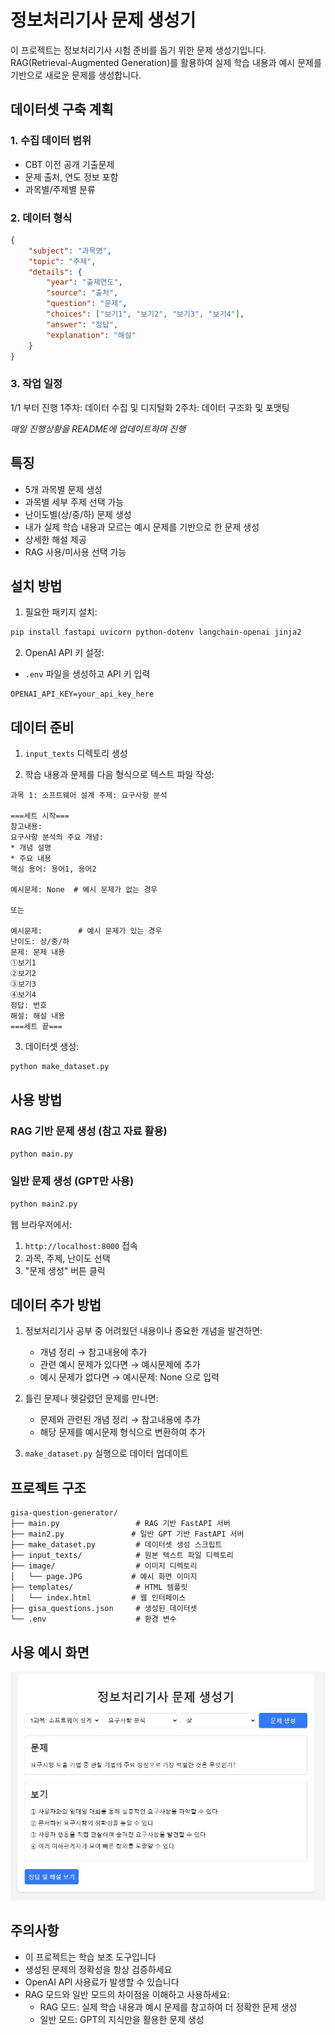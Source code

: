 # 정보처리기사 문제 생성기

이 프로젝트는 정보처리기사 시험 준비를 돕기 위한 문제 생성기입니다. RAG(Retrieval-Augmented Generation)를 활용하여 실제 학습 내용과 예시 문제를 기반으로 새로운 문제를 생성합니다.

## 데이터셋 구축 계획

### 1. 수집 데이터 범위
- CBT 이전 공개 기출문제
- 문제 출처, 연도 정보 포함
- 과목별/주제별 분류

### 2. 데이터 형식
```json
{
    "subject": "과목명",
    "topic": "주제", 
    "details": {
        "year": "출제연도",
        "source": "출처",
        "question": "문제",
        "choices": ["보기1", "보기2", "보기3", "보기4"],
        "answer": "정답",
        "explanation": "해설"
    }
}
```

### 3. 작업 일정 
1/1 부터 진행
1주차: 데이터 수집 및 디지털화
2주차: 데이터 구조화 및 포맷팅

*매일 진행상황을 README에 업데이트하며 진행*

## 특징
- 5개 과목별 문제 생성
- 과목별 세부 주제 선택 가능
- 난이도별(상/중/하) 문제 생성
- 내가 실제 학습 내용과 모르는 예시 문제를 기반으로 한 문제 생성
- 상세한 해설 제공
- RAG 사용/미사용 선택 가능

## 설치 방법

1. 필요한 패키지 설치:
```bash
pip install fastapi uvicorn python-dotenv langchain-openai jinja2
```

2. OpenAI API 키 설정:
- `.env` 파일을 생성하고 API 키 입력
```
OPENAI_API_KEY=your_api_key_here
```

## 데이터 준비

1. `input_texts` 디렉토리 생성

2. 학습 내용과 문제를 다음 형식으로 텍스트 파일 작성:
```text
과목 1: 소프트웨어 설계 주제: 요구사항 분석

===세트 시작===
참고내용:
요구사항 분석의 주요 개념:
* 개념 설명
* 주요 내용
핵심 용어: 용어1, 용어2

예시문제: None  # 예시 문제가 없는 경우

또는

예시문제:        # 예시 문제가 있는 경우
난이도: 상/중/하
문제: 문제 내용
①보기1
②보기2
③보기3
④보기4
정답: 번호
해설: 해설 내용
===세트 끝===
```

3. 데이터셋 생성:
```bash
python make_dataset.py
```

## 사용 방법

### RAG 기반 문제 생성 (참고 자료 활용)
```bash
python main.py
```

### 일반 문제 생성 (GPT만 사용)
```bash
python main2.py
```

웹 브라우저에서:
1. `http://localhost:8000` 접속
2. 과목, 주제, 난이도 선택
3. "문제 생성" 버튼 클릭

## 데이터 추가 방법

1. 정보처리기사 공부 중 어려웠던 내용이나 중요한 개념을 발견하면:
   - 개념 정리 → 참고내용에 추가
   - 관련 예시 문제가 있다면 → 예시문제에 추가
   - 예시 문제가 없다면 → 예시문제: None 으로 입력

2. 틀린 문제나 헷갈렸던 문제를 만나면:
   - 문제와 관련된 개념 정리 → 참고내용에 추가
   - 해당 문제를 예시문제 형식으로 변환하여 추가

3. `make_dataset.py` 실행으로 데이터 업데이트

## 프로젝트 구조
```
gisa-question-generator/
├── main.py                 # RAG 기반 FastAPI 서버
├── main2.py               # 일반 GPT 기반 FastAPI 서버
├── make_dataset.py         # 데이터셋 생성 스크립트
├── input_texts/            # 원본 텍스트 파일 디렉토리
├── image/                  # 이미지 디렉토리
│   └── page.JPG           # 예시 화면 이미지
├── templates/              # HTML 템플릿
│   └── index.html         # 웹 인터페이스
├── gisa_questions.json     # 생성된 데이터셋
└── .env                    # 환경 변수
```

## 사용 예시 화면

![정보처리기사 문제 생성기 화면](image/page.JPG)

## 주의사항
- 이 프로젝트는 학습 보조 도구입니다
- 생성된 문제의 정확성을 항상 검증하세요
- OpenAI API 사용료가 발생할 수 있습니다
- RAG 모드와 일반 모드의 차이점을 이해하고 사용하세요:
  - RAG 모드: 실제 학습 내용과 예시 문제를 참고하여 더 정확한 문제 생성
  - 일반 모드: GPT의 지식만을 활용한 문제 생성